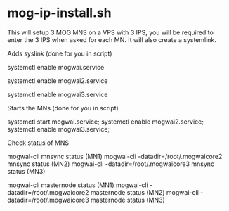# mog-ip-install.sh

This will setup 3 MOG MNS on a VPS with 3 IPS, you will be required to enter the 3 IPS when asked for each MN. It will also create a systemlink.


Adds syslink (done for you in script)

systemctl enable mogwai.service

systemctl enable mogwai2.service 

systemctl enable mogwai3.service

Starts the MNs (done for you in script)

systemctl start mogwai.service;
systemctl enable mogwai2.service;
systemctl enable mogwai3.service;

Check status of MNS

mogwai-cli mnsync status (MN1)
mogwai-cli -datadir=/root/.mogwaicore2 mnsync status (MN2)
mogwai-cli -datadir=/root/.mogwaicore3 mnsync status (MN3)

mogwai-cli masternode status (MN1)
mogwai-cli -datadir=/root/.mogwaicore2 masternode status (MN2)
mogwai-cli -datadir=/root/.mogwaicore3 masternode status (MN3)

